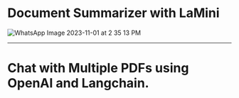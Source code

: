 # Document Summarizer with LaMini

![WhatsApp Image 2023-11-01 at 2 35 13 PM](https://github.com/RATHOD-SHUBHAM/GenAi/assets/58945964/852f9471-79f1-4801-99b4-1f2ce4b3eb66)

---

# Chat with Multiple PDFs using OpenAI and Langchain.
